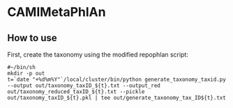 # CAMIMetaPhlAn

## How to use
First, create the taxonomy using the modified repophlan script:

```
#~/bin/sh
mkdir -p out
t=`date "+%d%m%Y"`/local/cluster/bin/python generate_taxonomy_taxid.py --output out/taxonomy_taxID_${t}.txt --output_red out/taxonomy_reduced_taxID_${t}.txt --pickle out/taxonomy_taxID_${t}.pkl | tee out/generate_taxonomy_tax_ID${t}.txt
```

